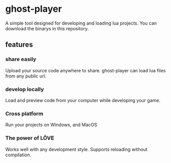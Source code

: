 # ghost-player

A simple tool designed for developing and loading lua projects. You can download the binarys in this repository.

## features

### share easily

Upload your source code anywhere to share. ghost-player can load lua files from any public url.

### develop locally

Load and preview code from your computer while developing your game.

### Cross platform

Run your projects on Windows, and MacOS

### The power of LÖVE

Works well with any development style. Supports reloading without compilation.
